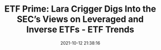 ---
"title": "ETF Prime: Lara Crigger Digs Into the SEC’s Views on Leveraged and Inverse ETFs - ETF Trends"
"date": "2021-10-12 21:38:16"
"feed_name": "GOOGLENEWSMINING"
"feed_website": "https://news.google.com/search?q=mining%2Bincident&hl=en-US&gl=US&ceid=US:en"
"feed_rss": "https://news.google.com/rss/search?q=mining%2Bincident&hl=en-US&gl=US&ceid=US:en"
"link": "https://www.etftrends.com/etf-prime/hold-etf-prime-lara-crigger-digs-into-the-secs-views-on-leveraged-and-inverse-etfs/"
"source": "{'href': 'https://www.etftrends.com', 'title': 'ETF Trends'}"
"file": "_posts/2021-1-1-e4eaa0d6868907971beffd04d48240158c4fb6f6.md"
"accident": "0"
"drilling": "0"
"dead": "0"
"injured": "0"
"arrested": "0"
"place": "unknown place"
"where": "unknown site"
"causes": "unknown"
"place_uri": "unknown place"
---